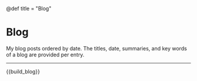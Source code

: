 @def title = "Blog"

# Blog

<!--TODO: Revamp description-->
<!--TODO: Reorder by date-->
<!--TODO: Create section for Book Reviews-->
<!--TODO: Create section for article reviews-->

My blog posts ordered by date.
The titles, date, summaries, and key words of a blog are provided per entry.

---

{{build_blog}}
